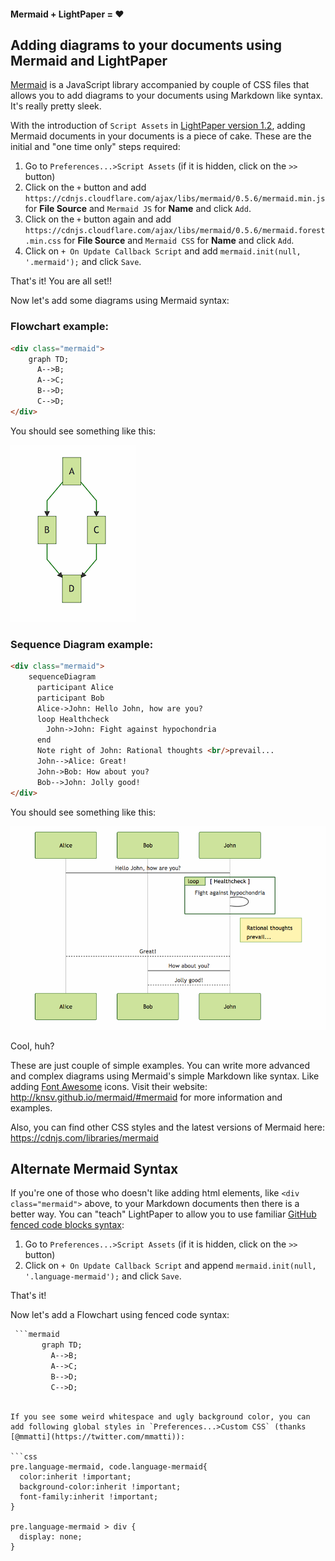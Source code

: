 #### Mermaid + LightPaper = ❤️

## Adding diagrams to your documents using Mermaid and LightPaper

[Mermaid](http://knsv.github.io/mermaid/#mermaid) is a JavaScript library accompanied by couple of CSS files that allows you to add diagrams to your documents using Markdown like syntax. It's really pretty sleek.

With the introduction of `Script Assets` in [LightPaper version 1.2](http://blog.42squares.in/2016/01/16/lightpaper-1-2-is-here/), adding Mermaid documents in your documents is a piece of cake. These are the initial and "one time only" steps required:

1. Go to `Preferences...>Script Assets` (if it is hidden, click on the `>>` button)
2. Click on the `+` button and add `https://cdnjs.cloudflare.com/ajax/libs/mermaid/0.5.6/mermaid.min.js` for **File Source** and `Mermaid JS` for **Name** and click `Add`.
3. Click on the `+` button again and add `https://cdnjs.cloudflare.com/ajax/libs/mermaid/0.5.6/mermaid.forest.min.css` for **File Source** and `Mermaid CSS` for **Name** and click `Add`.
4. Click on `+ On Update Callback Script` and add `mermaid.init(null, '.mermaid');` and click `Save`.

That's it! You are all set!!

Now let's add some diagrams using Mermaid syntax:

### Flowchart example:

```html
<div class="mermaid">
    graph TD;
      A-->B;
      A-->C;
      B-->D;
      C-->D;
</div>
```
You should see something like this:

![](https://raw.githubusercontent.com/42Squares/LightPaper/master/screenshots/mermaid_sample_1.png)

### Sequence Diagram example:

```html
<div class="mermaid">
    sequenceDiagram
      participant Alice
      participant Bob
      Alice->John: Hello John, how are you?
      loop Healthcheck
        John->John: Fight against hypochondria
      end
      Note right of John: Rational thoughts <br/>prevail...
      John-->Alice: Great!
      John->Bob: How about you?
      Bob-->John: Jolly good!
</div>
```

You should see something like this:

![](https://raw.githubusercontent.com/42Squares/LightPaper/master/screenshots/mermaid_sample_2.png)

Cool, huh?

These are just couple of simple examples. You can write more advanced and complex diagrams using Mermaid's simple Markdown like syntax. Like adding [Font Awesome]() icons. Visit their website: http://knsv.github.io/mermaid/#mermaid for more information and examples.

Also, you can find other CSS styles and the latest versions of Mermaid here: https://cdnjs.com/libraries/mermaid


## Alternate Mermaid Syntax
If you're one of those who doesn't like adding html elements, like `<div class="mermaid">` above, to your Markdown documents then there is a better way. You can "teach" LightPaper to allow you to use familiar [GitHub fenced code blocks syntax](https://help.github.com/articles/github-flavored-markdown/#fenced-code-blocks):

1. Go to `Preferences...>Script Assets` (if it is hidden, click on the `>>` button)
2. Click on `+ On Update Callback Script` and append `mermaid.init(null, '.language-mermaid');` and click `Save`.

That's it!

Now let's add a Flowchart using fenced code syntax:

```html
 ```mermaid
       graph TD;
         A-->B;
         A-->C;
         B-->D;
         C-->D;
 ```
```

If you see some weird whitespace and ugly background color, you can add following global styles in `Preferences...>Custom CSS` (thanks [@mmatti](https://twitter.com/mmatti)):

```css
pre.language-mermaid, code.language-mermaid{ 
  color:inherit !important; 
  background-color:inherit !important; 
  font-family:inherit !important; 
} 

pre.language-mermaid > div {
  display: none;
}
```
